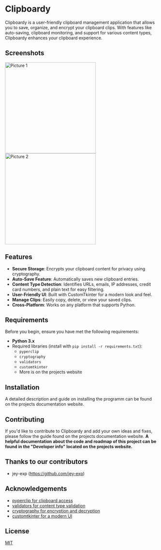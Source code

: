 # Clipboardy

Clipboardy is a user-friendly clipboard management application that allows you to save, organize, and encrypt your clipboard clips. With features like auto-saving, clipboard monitoring, and support for various content types, Clipboardy enhances your clipboard experience.

## Screenshots
<img src="https://raw.githubusercontent.com/maximalmaxx/clipboardy/gh-pages/Showcase1.png" alt="Picture 1" width="300"/>
<img src="https://raw.githubusercontent.com/maximalmaxx/clipboardy/gh-pages/Showcase2.png" alt="Picture 2" width="300"/>

## Features

- **Secure Storage**: Encrypts your clipboard content for privacy using cryptography.
- **Auto-Save Feature**: Automatically saves new clipboard entries.
- **Content Type Detection**: Identifies URLs, emails, IP addresses, credit card numbers, and plain text for easy filtering.
- **User-Friendly UI**: Built with CustomTkinter for a modern look and feel.
- **Manage Clips**: Easily copy, delete, or view your saved clips.
- **Cross-Platform**: Works on any platform that supports Python.

## Requirements

Before you begin, ensure you have met the following requirements:

- **Python 3.x**
- Required libraries (install with `pip install -r requirements.txt`):
  - `pyperclip`
  - `cryptography`
  - `validators`
  - `customtkinter`
  - More is on the projects website

## Installation

A detailed description and guide on installing the programm can be found on the projects documentation website.

## Contributing

If you'd like to contribute to Clipboardy and add your own ideas and fixes, please follow the guide found on
the projects documentation website. **A helpful documentation about the code and roadmap of this project can be found in the "Developer info"
located on the projects website.**

## Thanks to our contributors
- jey-exp (https://github.com/jey-exp)

## Acknowledgements

 - [pyperclip for clipboard access](https://pypi.org/project/pyperclip/)
 - [validators for content type validation](https://pypi.org/project/validators/)
 - [cryptography for encryption and decryption](https://pypi.org/project/cryptography/)
 - [customtkinter for a modern UI](https://github.com/TomSchimansky/CustomTkinter)
## License

[MIT](https://choosealicense.com/licenses/mit/)

